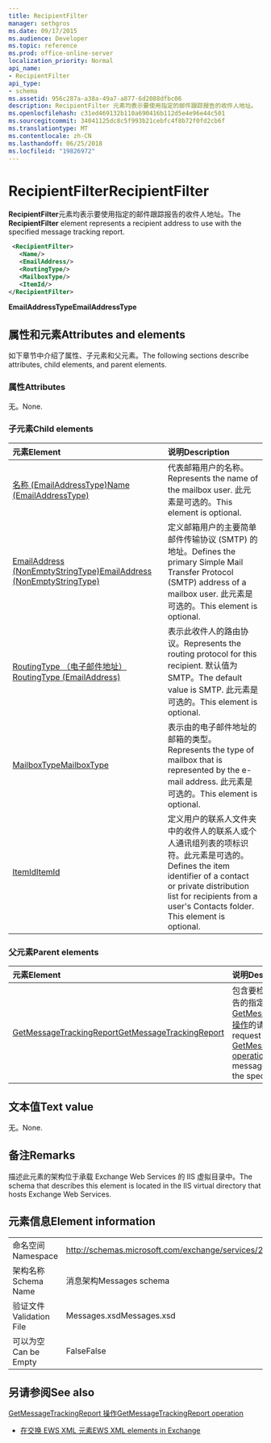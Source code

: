 ```yaml
---
title: RecipientFilter
manager: sethgros
ms.date: 09/17/2015
ms.audience: Developer
ms.topic: reference
ms.prod: office-online-server
localization_priority: Normal
api_name:
- RecipientFilter
api_type:
- schema
ms.assetid: 956c287a-a38a-49a7-a877-6d2088dfbc06
description: RecipientFilter 元素均表示要使用指定的邮件跟踪报告的收件人地址。
ms.openlocfilehash: c31ed469132b110a690416b112d5e4e96e44c501
ms.sourcegitcommit: 34041125dc8c5f993b21cebfc4f8b72f0fd2cb6f
ms.translationtype: MT
ms.contentlocale: zh-CN
ms.lasthandoff: 06/25/2018
ms.locfileid: "19826972"
---
```

# <a name="recipientfilter"></a><span data-ttu-id="b501f-103">RecipientFilter</span><span class="sxs-lookup"><span data-stu-id="b501f-103">RecipientFilter</span></span>

<span data-ttu-id="b501f-104">**RecipientFilter**元素均表示要使用指定的邮件跟踪报告的收件人地址。</span><span class="sxs-lookup"><span data-stu-id="b501f-104">The **RecipientFilter** element represents a recipient address to use with the specified message tracking report.</span></span> 
  
```XML
 <RecipientFilter>
   <Name/>
   <EmailAddress/>
   <RoutingType/>
   <MailboxType/>
   <ItemId/>
</RecipientFilter>
```

 <span data-ttu-id="b501f-105">**EmailAddressType**</span><span class="sxs-lookup"><span data-stu-id="b501f-105">**EmailAddressType**</span></span>
## <a name="attributes-and-elements"></a><span data-ttu-id="b501f-106">属性和元素</span><span class="sxs-lookup"><span data-stu-id="b501f-106">Attributes and elements</span></span>

<span data-ttu-id="b501f-107">如下章节中介绍了属性、子元素和父元素。</span><span class="sxs-lookup"><span data-stu-id="b501f-107">The following sections describe attributes, child elements, and parent elements.</span></span>
  
### <a name="attributes"></a><span data-ttu-id="b501f-108">属性</span><span class="sxs-lookup"><span data-stu-id="b501f-108">Attributes</span></span>

<span data-ttu-id="b501f-109">无。</span><span class="sxs-lookup"><span data-stu-id="b501f-109">None.</span></span>
  
### <a name="child-elements"></a><span data-ttu-id="b501f-110">子元素</span><span class="sxs-lookup"><span data-stu-id="b501f-110">Child elements</span></span>

|<span data-ttu-id="b501f-111">**元素**</span><span class="sxs-lookup"><span data-stu-id="b501f-111">**Element**</span></span>|<span data-ttu-id="b501f-112">**说明**</span><span class="sxs-lookup"><span data-stu-id="b501f-112">**Description**</span></span>|
|:-----|:-----|
|[<span data-ttu-id="b501f-113">名称 (EmailAddressType)</span><span class="sxs-lookup"><span data-stu-id="b501f-113">Name (EmailAddressType)</span></span>](name-emailaddresstype.md) <br/> |<span data-ttu-id="b501f-114">代表邮箱用户的名称。</span><span class="sxs-lookup"><span data-stu-id="b501f-114">Represents the name of the mailbox user.</span></span> <span data-ttu-id="b501f-115">此元素是可选的。</span><span class="sxs-lookup"><span data-stu-id="b501f-115">This element is optional.</span></span>  <br/> |
|[<span data-ttu-id="b501f-116">EmailAddress (NonEmptyStringType)</span><span class="sxs-lookup"><span data-stu-id="b501f-116">EmailAddress (NonEmptyStringType)</span></span>](emailaddress-nonemptystringtype.md) <br/> |<span data-ttu-id="b501f-117">定义邮箱用户的主要简单邮件传输协议 (SMTP) 的地址。</span><span class="sxs-lookup"><span data-stu-id="b501f-117">Defines the primary Simple Mail Transfer Protocol (SMTP) address of a mailbox user.</span></span> <span data-ttu-id="b501f-118">此元素是可选的。</span><span class="sxs-lookup"><span data-stu-id="b501f-118">This element is optional.</span></span>  <br/> |
|[<span data-ttu-id="b501f-119">RoutingType （电子邮件地址）</span><span class="sxs-lookup"><span data-stu-id="b501f-119">RoutingType (EmailAddress)</span></span>](routingtype-emailaddress.md) <br/> |<span data-ttu-id="b501f-120">表示此收件人的路由协议。</span><span class="sxs-lookup"><span data-stu-id="b501f-120">Represents the routing protocol for this recipient.</span></span> <span data-ttu-id="b501f-121">默认值为 SMTP。</span><span class="sxs-lookup"><span data-stu-id="b501f-121">The default value is SMTP.</span></span> <span data-ttu-id="b501f-122">此元素是可选的。</span><span class="sxs-lookup"><span data-stu-id="b501f-122">This element is optional.</span></span>  <br/> |
|[<span data-ttu-id="b501f-123">MailboxType</span><span class="sxs-lookup"><span data-stu-id="b501f-123">MailboxType</span></span>](mailboxtype.md) <br/> |<span data-ttu-id="b501f-124">表示由的电子邮件地址的邮箱的类型。</span><span class="sxs-lookup"><span data-stu-id="b501f-124">Represents the type of mailbox that is represented by the e-mail address.</span></span> <span data-ttu-id="b501f-125">此元素是可选的。</span><span class="sxs-lookup"><span data-stu-id="b501f-125">This element is optional.</span></span>  <br/> |
|[<span data-ttu-id="b501f-126">ItemId</span><span class="sxs-lookup"><span data-stu-id="b501f-126">ItemId</span></span>](itemid.md) <br/> |<span data-ttu-id="b501f-p105">定义用户的联系人文件夹中的收件人的联系人或个人通讯组列表的项标识符。此元素是可选的。</span><span class="sxs-lookup"><span data-stu-id="b501f-p105">Defines the item identifier of a contact or private distribution list for recipients from a user's Contacts folder. This element is optional.</span></span>  <br/> |
   
### <a name="parent-elements"></a><span data-ttu-id="b501f-129">父元素</span><span class="sxs-lookup"><span data-stu-id="b501f-129">Parent elements</span></span>

|<span data-ttu-id="b501f-130">**元素**</span><span class="sxs-lookup"><span data-stu-id="b501f-130">**Element**</span></span>|<span data-ttu-id="b501f-131">**说明**</span><span class="sxs-lookup"><span data-stu-id="b501f-131">**Description**</span></span>|
|:-----|:-----|
|[<span data-ttu-id="b501f-132">GetMessageTrackingReport</span><span class="sxs-lookup"><span data-stu-id="b501f-132">GetMessageTrackingReport</span></span>](getmessagetrackingreport.md) <br/> |<span data-ttu-id="b501f-133">包含要检索完整的邮件跟踪报告的指定 ID 的[GetMessageTrackingReport 操作](getmessagetrackingreport-operation.md)的请求</span><span class="sxs-lookup"><span data-stu-id="b501f-133">Contains the request for the [GetMessageTrackingReport operation](getmessagetrackingreport-operation.md) to retrieve the full message tracking report for the specified ID.</span></span>  <br/> |
   
## <a name="text-value"></a><span data-ttu-id="b501f-134">文本值</span><span class="sxs-lookup"><span data-stu-id="b501f-134">Text value</span></span>

<span data-ttu-id="b501f-135">无。</span><span class="sxs-lookup"><span data-stu-id="b501f-135">None.</span></span>
  
## <a name="remarks"></a><span data-ttu-id="b501f-136">备注</span><span class="sxs-lookup"><span data-stu-id="b501f-136">Remarks</span></span>

<span data-ttu-id="b501f-137">描述此元素的架构位于承载 Exchange Web Services 的 IIS 虚拟目录中。</span><span class="sxs-lookup"><span data-stu-id="b501f-137">The schema that describes this element is located in the IIS virtual directory that hosts Exchange Web Services.</span></span>
  
## <a name="element-information"></a><span data-ttu-id="b501f-138">元素信息</span><span class="sxs-lookup"><span data-stu-id="b501f-138">Element information</span></span>

|||
|:-----|:-----|
|<span data-ttu-id="b501f-139">命名空间</span><span class="sxs-lookup"><span data-stu-id="b501f-139">Namespace</span></span>  <br/> |http://schemas.microsoft.com/exchange/services/2006/messages  <br/> |
|<span data-ttu-id="b501f-140">架构名称</span><span class="sxs-lookup"><span data-stu-id="b501f-140">Schema Name</span></span>  <br/> |<span data-ttu-id="b501f-141">消息架构</span><span class="sxs-lookup"><span data-stu-id="b501f-141">Messages schema</span></span>  <br/> |
|<span data-ttu-id="b501f-142">验证文件</span><span class="sxs-lookup"><span data-stu-id="b501f-142">Validation File</span></span>  <br/> |<span data-ttu-id="b501f-143">Messages.xsd</span><span class="sxs-lookup"><span data-stu-id="b501f-143">Messages.xsd</span></span>  <br/> |
|<span data-ttu-id="b501f-144">可以为空</span><span class="sxs-lookup"><span data-stu-id="b501f-144">Can be Empty</span></span>  <br/> |<span data-ttu-id="b501f-145">False</span><span class="sxs-lookup"><span data-stu-id="b501f-145">False</span></span>  <br/> |
   
## <a name="see-also"></a><span data-ttu-id="b501f-146">另请参阅</span><span class="sxs-lookup"><span data-stu-id="b501f-146">See also</span></span>



[<span data-ttu-id="b501f-147">GetMessageTrackingReport 操作</span><span class="sxs-lookup"><span data-stu-id="b501f-147">GetMessageTrackingReport operation</span></span>](getmessagetrackingreport-operation.md)


- [<span data-ttu-id="b501f-148">在交换 EWS XML 元素</span><span class="sxs-lookup"><span data-stu-id="b501f-148">EWS XML elements in Exchange</span></span>](ews-xml-elements-in-exchange.md)

